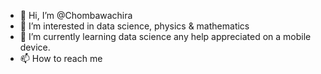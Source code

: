 - 👋 Hi, I’m @Chombawachira
- 👀 I’m interested in data science, physics & mathematics 
- 🌱 I’m currently learning data science any help appreciated on a mobile device.
- 📫 How to reach me
